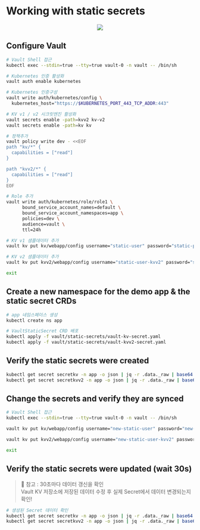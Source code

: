 # Working with static secrets

<p align="center">
  <img src="https://content.hashicorp.com/api/assets?product=tutorials&version=main&asset=public%2Fimg%2Fvault%2Fkubernetes%2Fdiagram-secrets-operator.png">
</p>

## Configure Vault

```bash
# Vault Shell 접근
kubectl exec --stdin=true --tty=true vault-0 -n vault -- /bin/sh

# Kubernetes 인증 활성화
vault auth enable kubernetes

# Kubernetes 인증구성
vault write auth/kubernetes/config \
  kubernetes_host="https://$KUBERNETES_PORT_443_TCP_ADDR:443"

# KV v1 / v2 시크릿엔진 활성화
vault secrets enable -path=kvv2 kv-v2
vault secrets enable -path=kv kv

# 정책추가
vault policy write dev - <<EOF
path "kv/*" {
  capabilities = ["read"]
}

path "kvv2/*" {
  capabilities = ["read"]
}
EOF

# Role 추가
vault write auth/kubernetes/role/role1 \
      bound_service_account_names=default \
      bound_service_account_namespaces=app \
      policies=dev \
      audience=vault \
      ttl=24h

# KV v1 샘플데이터 추가
vault kv put kv/webapp/config username="static-user" password="static-password"

# KV v2 샘플데이터 추가
vault kv put kvv2/webapp/config username="static-user-kvv2" password="static-password-kvv2"

exit
```

## Create a new namespace for the demo app & the static secret CRDs

```bash
# app 네임스페이스 생성
kubectl create ns app

# VaultStaticSecret CRD 배포
kubectl apply -f vault/static-secrets/vault-kv-secret.yaml
kubectl apply -f vault/static-secrets/vault-kvv2-secret.yaml
```

## Verify the static secrets were created

```bash
kubectl get secret secretkv -n app -o json | jq -r .data._raw | base64 -D
kubectl get secret secretkvv2 -n app -o json | jq -r .data._raw | base64 -D
```

## Change the secrets and verify they are synced

```bash
# Vault Shell 접근
kubectl exec --stdin=true --tty=true vault-0 -n vault -- /bin/sh

vault kv put kv/webapp/config username="new-static-user" password="new-static-password"

vault kv put kvv2/webapp/config username="new-static-user-kvv2" password="new-static-password-kvv2"

exit
```

## Verify the static secrets were updated (wait 30s)
> 📌 참고 : 30초마다 데이터 갱신을 확인  
> Vault KV 저장소에 저장된 데이터 수정 후 실제 Secret에서 데이터 변경되는지 확인!

```bash
# 생성된 Secret 데이터 확인
kubectl get secret secretkv -n app -o json | jq -r .data._raw | base64 -D
kubectl get secret secretkvv2 -n app -o json | jq -r .data._raw | base64 -D
```
